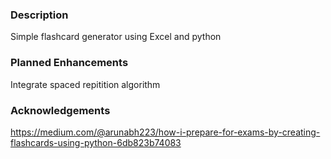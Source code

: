 ### Description
Simple flashcard generator using Excel and python

### Planned Enhancements
Integrate spaced repitition algorithm

### Acknowledgements
https://medium.com/@arunabh223/how-i-prepare-for-exams-by-creating-flashcards-using-python-6db823b74083
